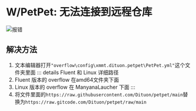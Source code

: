 # W/PetPet: 无法连接到远程仓库
![报错](/gitcodeissue.png)
## 解决方法
1. 文本编辑器打开`"overflow\config\xmmt.dituon.petpet\PetPet.yml"`这个文件夹里面
::: details Fluent 和 Linux 详细路径
1. Fluent 版本的 overflow 在amd64文件夹下面
2. Linux 版本的 overflow 在 ManyanaLaucher 下面
:::
2. 将文件里面的`https://raw.githubusercontent.com/Dituon/petpet/main`替换为`https://raw.gitcode.com/Dituon/petpet/raw/main`
